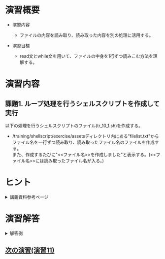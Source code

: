 # 演習概要
- 演習内容
  - ファイルの内容を読み取り、読み取った内容を別の処理に活用する。

- 演習目標
  - read文とwhile文を用いて、ファイルの中身を1行ずつ読みこむ方法を理解する。

# 演習内容
## 課題1. ループ処理を行うシェルスクリプトを作成して実行
以下の処理を行うシェルスクリプトのファイル(tr_10_1.sh)を作成する。  
  - /training/shellscript/exercise/assetsディレクトリ内にある"filelist.txt"からファイル名を一行ずつ読み取り、読み取ったファイル名のファイルを作成する。  
    また、作成するたびに"<<ファイル名>>を作成しました"と表示する。(<<ファイル名>>には読み取ったファイル名が入る。)

# ヒント
<details><summary>講義資料参考ページ</summary><div>

- 標準入出力
  - p87
</div></details>

# 演習解答  

<details><summary>解答例</summary><div>

## 課題1. ループ処理を行うシェルスクリプトを作成して実行  解答例  
シェルスクリプトファイル"tr_10_1.sh"をエディタから作成し、下記の内容を書き込む。  

``` sh
#!/bin/bash

while read filename
do
  touch $filename 
  echo $filenameを作成しました
done < /training/shellscript/exercise/assets/filelist.txt

```
<details><summary>課題1のシェルスクリプトの内容解説</summary><div>

- `while read 変数名 done < ファイル名` …　先のように記載することで、ファイル名から一行ずつ読み取って変数に値を格納することができる。
今回の場合は`/training/shellscript/exercise/assets/filelist.txt`を一行ずつ読み取って変数`filename`に格納している。全ての行を読み取るとループは終了する。講義資料p87を参照。

</div></details>

tr_10_1.shを実行する。  

```
bash tr_10_1.sh
```

以下の通り表示されること、また読み取ったファイル名の空ファイルが作成されていることを確認。

```
aaa.txtを作成しました
bbb.txtを作成しました
ccc.txtを作成しました
```

</div></details>

## [次の演習(演習11)](./演習11.md)